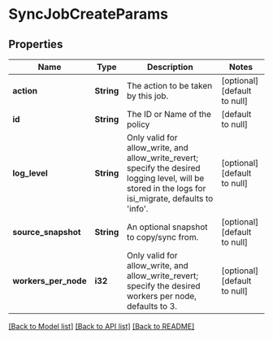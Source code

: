 # SyncJobCreateParams

## Properties
Name | Type | Description | Notes
------------ | ------------- | ------------- | -------------
**action** | **String** | The action to be taken by this job. | [optional] [default to null]
**id** | **String** | The ID or Name of the policy | [default to null]
**log_level** | **String** | Only valid for allow_write, and allow_write_revert; specify the desired logging level, will be stored in the logs for isi_migrate, defaults to &#39;info&#39;. | [optional] [default to null]
**source_snapshot** | **String** | An optional snapshot to copy/sync from. | [optional] [default to null]
**workers_per_node** | **i32** | Only valid for allow_write, and allow_write_revert; specify the desired workers per node, defaults to 3. | [optional] [default to null]

[[Back to Model list]](../README.md#documentation-for-models) [[Back to API list]](../README.md#documentation-for-api-endpoints) [[Back to README]](../README.md)


